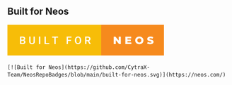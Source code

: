 ## Built for Neos

[![Built for Neos](https://github.com/CytraX-Team/NeosRepoBadges/blob/main/built-for-neos.svg)](https://neos.com/)

`[![Built for Neos](https://github.com/CytraX-Team/NeosRepoBadges/blob/main/built-for-neos.svg)](https://neos.com/)`
